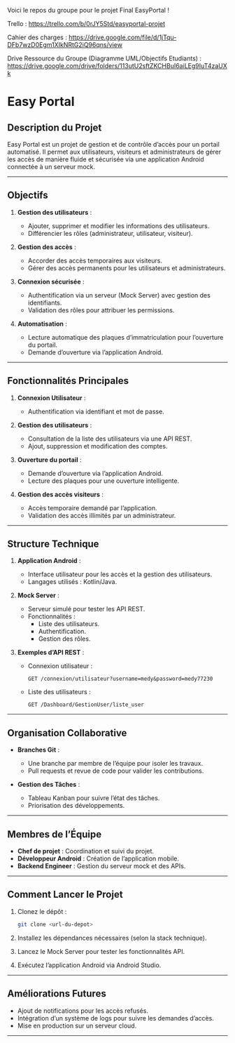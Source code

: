 Voici le repos du groupe pour le projet Final EasyPortal !

Trello : https://trello.com/b/0rJY5Std/easyportal-projet

Cahier des charges : https://drive.google.com/file/d/1jTqu-DFb7wzD0Egm1XIkNRtG2iQ96qns/view

Drive Ressource du Groupe (Diagramme UML/Objectifs Etudiants) : https://drive.google.com/drive/folders/113utU2sftZKCHBuI6aiLEg9IuT4zaUXk

# Easy Portal

## Description du Projet
Easy Portal est un projet de gestion et de contrôle d’accès pour un portail automatisé. Il permet aux utilisateurs, visiteurs et administrateurs de gérer les accès de manière fluide et sécurisée via une application Android connectée à un serveur mock.

---

## Objectifs

1. **Gestion des utilisateurs** :
   - Ajouter, supprimer et modifier les informations des utilisateurs.
   - Différencier les rôles (administrateur, utilisateur, visiteur).

2. **Gestion des accès** :
   - Accorder des accès temporaires aux visiteurs.
   - Gérer des accès permanents pour les utilisateurs et administrateurs.

3. **Connexion sécurisée** :
   - Authentification via un serveur (Mock Server) avec gestion des identifiants.
   - Validation des rôles pour attribuer les permissions.

4. **Automatisation** :
   - Lecture automatique des plaques d’immatriculation pour l’ouverture du portail.
   - Demande d’ouverture via l’application Android.

---

## Fonctionnalités Principales

1. **Connexion Utilisateur** :
   - Authentification via identifiant et mot de passe.

2. **Gestion des utilisateurs** :
   - Consultation de la liste des utilisateurs via une API REST.
   - Ajout, suppression et modification des comptes.

3. **Ouverture du portail** :
   - Demande d’ouverture via l’application Android.
   - Lecture des plaques pour une ouverture intelligente.

4. **Gestion des accès visiteurs** :
   - Accès temporaire demandé par l’application.
   - Validation des accès illimités par un administrateur.

---

## Structure Technique

1. **Application Android** :
   - Interface utilisateur pour les accès et la gestion des utilisateurs.
   - Langages utilisés : Kotlin/Java.

2. **Mock Server** :
   - Serveur simulé pour tester les API REST.
   - Fonctionnalités :
     - Liste des utilisateurs.
     - Authentification.
     - Gestion des rôles.

3. **Exemples d’API REST** :
   - Connexion utilisateur :
     ```
     GET /connexion/utilisateur?username=medy&password=medy77230
     ```
   - Liste des utilisateurs :
     ```
     GET /Dashboard/GestionUser/liste_user
     ```

---

## Organisation Collaborative

- **Branches Git** :
  - Une branche par membre de l’équipe pour isoler les travaux.
  - Pull requests et revue de code pour valider les contributions.

- **Gestion des Tâches** :
  - Tableau Kanban pour suivre l’état des tâches.
  - Priorisation des développements.

---

## Membres de l’Équipe
- **Chef de projet** : Coordination et suivi du projet.
- **Développeur Android** : Création de l’application mobile.
- **Backend Engineer** : Gestion du serveur mock et des APIs.

---

## Comment Lancer le Projet

1. Clonez le dépôt :
   ```bash
   git clone <url-du-depot>
   ```

2. Installez les dépendances nécessaires (selon la stack technique).

3. Lancez le Mock Server pour tester les fonctionnalités API.

4. Exécutez l’application Android via Android Studio.

---

## Améliorations Futures

- Ajout de notifications pour les accès refusés.
- Intégration d’un système de logs pour suivre les demandes d’accès.
- Mise en production sur un serveur cloud.

---




